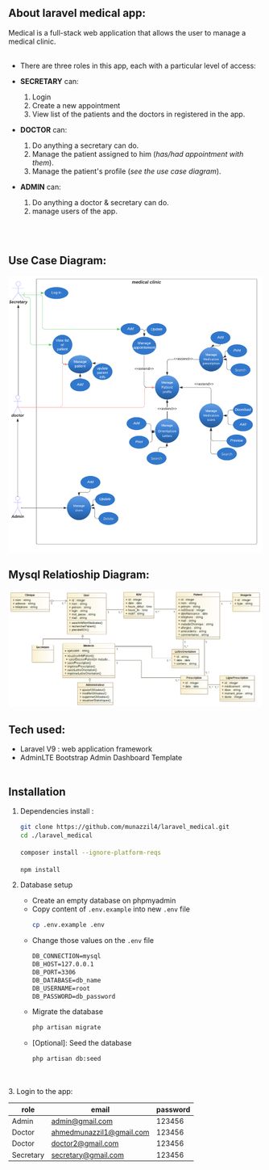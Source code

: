## About laravel medical app:

Medical is a full-stack web application that allows the user to manage a medical clinic.
</br></br>

-   There are three roles in this app, each with a particular level of access:
    </br>

-   **SECRETARY** can:
    1. Login
    2. Create a new appointment
    3. View list of the patients and the doctors in registered in the app.
-   **DOCTOR** can:
    1. Do anything a secretary can do.
    2. Manage the patient assigned to him (_has/had appointment with them_).
    3. Manage the patient's profile (_see the use case diagram_).
-   **ADMIN** can:
    1. Do anything a doctor & secretary can do.
    2. manage users of the app.

</br></br>

## Use Case Diagram:

![use case Diagram](./public/useCaseDiagram.png)

## Mysql Relatioship Diagram:

![mysql relationship Digram](./public/mysql_relationship.png)

## Tech used:

-   Laravel V9 : web application framework
-   AdminLTE Bootstrap Admin Dashboard Template
    </br></br>

## Installation

1. Dependencies install :

    ```bash
    git clone https://github.com/munazzil4/laravel_medical.git
    cd ./laravel_medical

    composer install --ignore-platform-reqs

    npm install
    ```

2. Database setup

    - Create an empty database on phpmyadmin
    - Copy content of `.env.example` into new `.env` file
        ```bash
        cp .env.example .env
        ```
    - Change those values on the `.env` file
        ```env
        DB_CONNECTION=mysql
        DB_HOST=127.0.0.1
        DB_PORT=3306
        DB_DATABASE=db_name
        DB_USERNAME=root
        DB_PASSWORD=db_password
        ```
    - Migrate the database
        ```bash
        php artisan migrate
        ```
    - [Optional]: Seed the database
        ```bash
        php artisan db:seed
        ```

</br></br> 3. Login to the app:

| role      | email                       | password |
| --------- | --------------------------- | -------- |
| Admin     | admin@gmail.com             | 123456   |
| Doctor    | ahmedmunazzil1@gmail.com    | 123456   |
| Doctor    | doctor2@gmail.com           | 123456   |
| Secretary | secretary@gmail.com         | 123456   |
